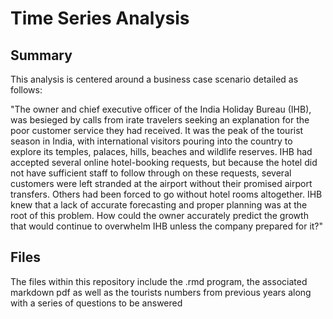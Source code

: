 # Time Series Analysis

## Summary 
This analysis is centered around a business case scenario detailed as follows: 

"The owner and chief executive officer of the India Holiday Bureau (IHB), was besieged by calls from irate travelers seeking an explanation for the poor customer service they had received. It was the peak of the tourist season in India, with international visitors pouring into the country to explore its temples, palaces, hills, beaches and wildlife reserves. IHB had accepted several online hotel-booking requests, but because the hotel did not have sufficient staff to follow through on these requests, several customers were left stranded at the airport without their promised airport transfers. Others had been forced to go without hotel rooms altogether. IHB knew that a lack of accurate forecasting and proper planning was at the root of this problem. How could the owner accurately predict the growth that would continue to overwhelm IHB unless the company prepared for it?"

## Files 
The files within this repository include the .rmd program, the associated markdown pdf as well as the tourists numbers from previous years along with a series of questions to be answered
